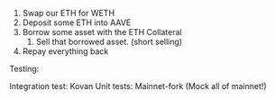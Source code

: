 1. Swap our ETH for WETH
1. Deposit some ETH into AAVE
2. Borrow some asset with the ETH Collateral
    1. Sell that borrowed asset. (short selling)
3. Repay everything back


Testing:

Integration test: Kovan
Unit tests: Mainnet-fork (Mock all of mainnet!)

